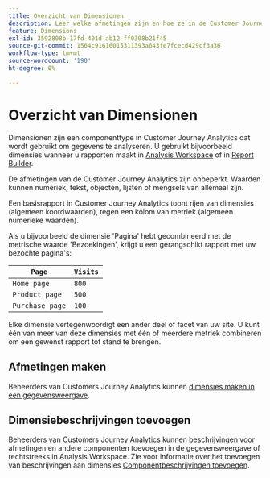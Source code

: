 ```yaml
---
title: Overzicht van Dimensionen
description: Leer welke afmetingen zijn en hoe ze in de Customer Journey Analytics worden gebruikt
feature: Dimensions
exl-id: 3592808b-17fd-401d-ab12-ff0308b21f45
source-git-commit: 1564c91616015311393a643fe7fcecd429cf3a36
workflow-type: tm+mt
source-wordcount: '190'
ht-degree: 0%

---
```


# Overzicht van Dimensionen

Dimensionen zijn een componenttype in Customer Journey Analytics dat wordt gebruikt om gegevens te analyseren. U gebruikt bijvoorbeeld dimensies wanneer u rapporten maakt in [Analysis Workspace](/help/analysis-workspace/home.md) of in [Report Builder](/help/report-builder/report-buider-overview.md).

De afmetingen van de Customer Journey Analytics zijn onbeperkt. Waarden kunnen numeriek, tekst, objecten, lijsten of mengsels van allemaal zijn.

Een basisrapport in Customer Journey Analytics toont rijen van dimensies (algemeen koordwaarden), tegen een kolom van metriek (algemeen numerieke waarden).

Als u bijvoorbeeld de dimensie &#39;Pagina&#39; hebt gecombineerd met de metrische waarde &#39;Bezoekingen&#39;, krijgt u een gerangschikt rapport met uw bezochte pagina&#39;s:

| `Page` | `Visits` |
| --- | --- |
| `Home page` | `800` |
| `Product page` | `500` |
| `Purchase page` | `100` |

Elke dimensie vertegenwoordigt een ander deel of facet van uw site. U kunt één van meer van deze dimensies met één of meerdere metriek combineren om een gewenst rapport tot stand te brengen.

## Afmetingen maken

Beheerders van Customers Journey Analytics kunnen [dimensies maken in een gegevensweergave](/help/data-views/create-dataview.md#components).

## Dimensiebeschrijvingen toevoegen

Beheerders van Customers Journey Analytics kunnen beschrijvingen voor afmetingen en andere componenten toevoegen in de gegevensweergave of rechtstreeks in Analysis Workspace. Zie voor informatie over het toevoegen van beschrijvingen aan dimensies [Componentbeschrijvingen toevoegen](/help/components/add-component-descriptions.md).
